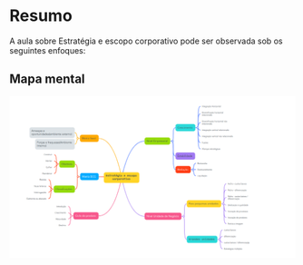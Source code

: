 # Resumo

A aula sobre Estratégia e escopo corporativo pode ser observada sob os seguintes enfoques:

## Mapa mental

![Mapa mental da aula](../../../../../images/planejamento3_1.png)